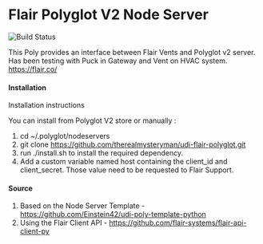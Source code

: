 # Flair Polyglot V2 Node Server

![Build Status](https://travis-ci.org/therealmysteryman/udi-flair-polyglot.svg?branch=master)

This Poly provides an interface between Flair Vents and Polyglot v2 server. Has been testing with Puck in Gateway and Vent on HVAC system. https://flair.co/

#### Installation

Installation instructions

You can install from Polyglot V2 store or manually : 

1. cd ~/.polyglot/nodeservers
2. git clone https://github.com/therealmysteryman/udi-flair-polyglot.git
3. run ./install.sh to install the required dependency.
4. Add a custom variable named host containing the client_id and client_secret. Those value need to be requested to Flair Support.

#### Source

1. Based on the Node Server Template - https://github.com/Einstein42/udi-poly-template-python
2. Using the Flair Client API - https://github.com/flair-systems/flair-api-client-py
